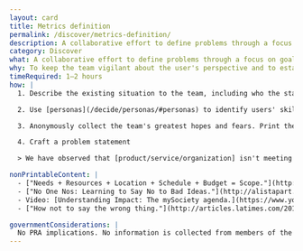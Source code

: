 ```yaml
---
layout: card
title: Metrics definition
permalink: /discover/metrics-definition/
description: A collaborative effort to define problems through a focus on goals and the criteria by which a team will measure a solution's impact on those problems.
category: Discover
what: A collaborative effort to define problems through a focus on goals and the criteria by which a team will measure a solution's impact on those problems.
why: To keep the team vigilant about the user's perspective and to establish a user-centered framework for passively measuring over time. Research keeps us vigilant about building metrics that emphasize the user's perspective rather than metrics that make us appear good at our jobs.
timeRequired: 1–2 hours
how: |
  1. Describe the existing situation to the team, including who the stakeholders are and what their stake is.

  2. Use [personas](/decide/personas/#personas) to identify users' skills, practices, and behaviors. Decide which you want to promote (and how you would measure that). Next, look at personas' pain points and consider how you would alleviate them (and how you would measure that).

  3. Anonymously collect the team's greatest hopes and fears. Print these out, group them by topic, and discuss. Think about how you can measure throughout the project whether it is aligning with your collective hopes or deviating toward your collective fears.

  4. Craft a problem statement

  > We have observed that [product/service/organization] isn't meeting [these goals/needs], which is causing [this  adverse effect]. How might we improve so that our team/organization is more successful based on [these measurable criteria]?

nonPrintableContent: |
  - ["Needs + Resources + Location + Schedule + Budget = Scope."](http://www.uxmatters.com/mt/archives/2009/12/needs-resources-location-schedule-budget-scope.php) Whitney Hess.
  - ["No One Nos: Learning to Say No to Bad Ideas."](http://alistapart.com/article/no-one-nos-learning-to-say-no-to-bad-ideas) Whitney Hess.
  - Video: [Understanding Impact: The mySociety agenda.](https://www.youtube.com/watch?v=oAU0c7ocZKs) Dr. Rebecca Rumbul.
  - ["How not to say the wrong thing."](http://articles.latimes.com/2013/apr/07/opinion/la-oe-0407-silk-ring-theory-20130407) Susan Silk and Barry Goldman.

governmentConsiderations: |
  No PRA implications. No information is collected from members of the public.
---
```

